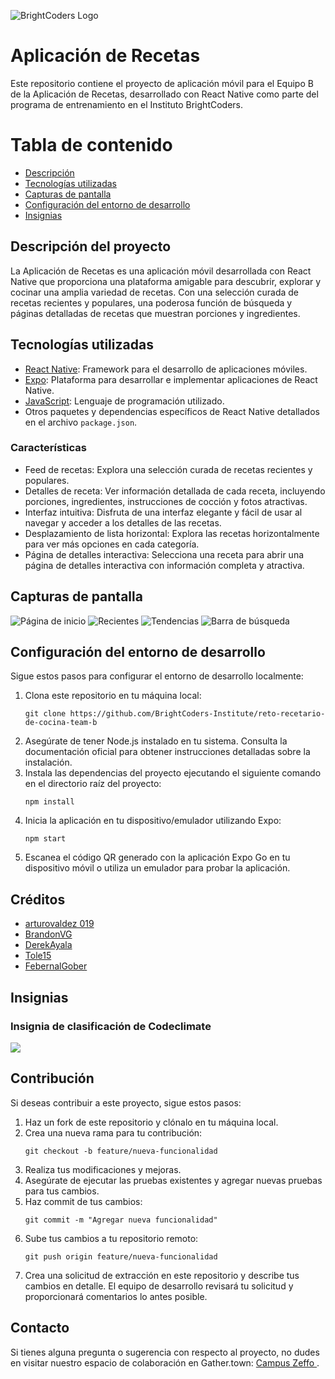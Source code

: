 ![BrightCoders Logo](img/logo.png)
# Aplicación de Recetas
Este repositorio contiene el proyecto de aplicación móvil para el Equipo B de la Aplicación de Recetas, desarrollado con React Native como parte del programa de entrenamiento en el Instituto BrightCoders.
# Tabla de contenido
 - [Descripción](#descripción-del-proyecto)
 - [Tecnologías utilizadas](#tecnologías-utilizadas)
 - [Capturas de pantalla](#capturas-de-pantalla)
 - [Configuración del entorno de desarrollo](#configuración-del-entorno-de-desarrollo)
 - [Insignias](#insignias)
## Descripción del proyecto
La Aplicación de Recetas es una aplicación móvil desarrollada con React Native que proporciona una plataforma amigable para descubrir, explorar y cocinar una amplia variedad de recetas. Con una selección curada de recetas recientes y populares, una poderosa función de búsqueda y páginas detalladas de recetas que muestran porciones y ingredientes.
## Tecnologías utilizadas
- [React Native](https://reactnative.dev): Framework para el desarrollo de aplicaciones móviles.
- [Expo](https://expo.dev): Plataforma para desarrollar e implementar aplicaciones de React Native.
- [JavaScript](https://developer.mozilla.org/en-US/docs/Web/JavaScript): Lenguaje de programación utilizado.
- Otros paquetes y dependencias específicos de React Native detallados en el archivo `package.json`.
### Características
 - Feed de recetas: Explora una selección curada de recetas recientes y populares.
 - Detalles de receta: Ver información detallada de cada receta, incluyendo porciones, ingredientes, instrucciones de cocción y fotos atractivas.
 - Interfaz intuitiva: Disfruta de una interfaz elegante y fácil de usar al navegar y acceder a los detalles de las recetas.
 - Desplazamiento de lista horizontal: Explora las recetas horizontalmente para ver más opciones en cada categoría.
 - Página de detalles interactiva: Selecciona una receta para abrir una página de detalles interactiva con información completa y atractiva.
## Capturas de pantalla
![Página de inicio](img/Home.png)
![Recientes](img/Recent.png)
![Tendencias](img/Trending.png)
![Barra de búsqueda](img/barra.png)
## Configuración del entorno de desarrollo
Sigue estos pasos para configurar el entorno de desarrollo localmente:
1. Clona este repositorio en tu máquina local:
   ```
   git clone https://github.com/BrightCoders-Institute/reto-recetario-de-cocina-team-b
   ```
2. Asegúrate de tener Node.js instalado en tu sistema. Consulta la documentación oficial para obtener instrucciones detalladas sobre la instalación.
3. Instala las dependencias del proyecto ejecutando el siguiente comando en el directorio raíz del proyecto:
   ```
   npm install
   ```
4. Inicia la aplicación en tu dispositivo/emulador utilizando Expo:
   ```
   npm start
   ```
5. Escanea el código QR generado con la aplicación Expo Go en tu dispositivo móvil o utiliza un emulador para probar la aplicación.
## Créditos
 - [arturovaldez
019](https://github.com/arturovaldez019)
 - [BrandonVG](https://github.com/BrandonVG)
 - [DerekAyala](https://github.com/DerekAyala)
 - [Tole15](https://github.com/Tole15)
 - [FebernalGober](https://github.com/FebernalGober)
## Insignias
### Insignia de clasificación de Codeclimate
<a href="https://codeclimate.com/github/BrightCoders-Institute/reto-recetario-de-cocina-team-b/maintainability"><img src="https://api.codeclimate.com/v1/badges/a54d994c0b8f47ad4d35/maintainability" /></a>
## Contribución
Si deseas contribuir a este proyecto, sigue estos pasos:
1. Haz un fork de este repositorio y clónalo en tu máquina local.
2. Crea una nueva rama para tu contribución:
   ```
   git checkout -b feature/nueva-funcionalidad
   ```
3. Realiza tus modificaciones y mejoras.
4. Asegúrate de ejecutar las pruebas existentes y agregar nuevas pruebas para tus cambios.
5. Haz commit de tus cambios:
   ```
   git commit -m "Agregar nueva funcionalidad"
   ```
6. Sube tus cambios a tu repositorio remoto:
   ```
   git push origin feature/nueva-funcionalidad
   ```
7. Crea una solicitud de extracción en este repositorio y describe tus cambios en detalle.
El equipo de desarrollo revisará tu solicitud y proporcionará comentarios lo antes posible.
## Contacto
Si tienes alguna pregunta o sugerencia con respecto al proyecto, no dudes en visitar nuestro espacio de colaboración en Gather.town: [Campus Zeffo ](https://app.gather.town/app/Xqjd4OwO4fzoQAHV/campus-zeffo).

